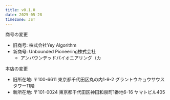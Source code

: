 ```yaml
---
title: v0.1.0
date: 2025-05-28
timezone: JST
---
```


商号の変更
- 旧商号: 株式会社Yey Algorithm
- 新商号: Unbounded Pioneering株式会社
  - アンバウンデッドパイオニアリング（カ

本店の変更
- 旧所在地: 〒100-6611 東京都千代田区丸の内1-9-2 グラントウキョウサウスタワー11階
- 新所在地: 〒101-0024 東京都千代田区神田和泉町1番地6-16 ヤマトビル405

